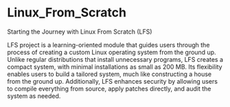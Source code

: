 # Linux_From_Scratch
Starting the Journey with Linux From Scratch (LFS)

LFS project is a learning-oriented module that guides users through the process of creating a custom Linux operating system from the ground up.
Unlike regular distributions that install unnecessary programs, LFS creates a compact system, with minimal installations as small as 200 MB. 
Its flexibility enables users to build a tailored system, much like constructing a house from the ground up.
Additionally, LFS enhances security by allowing users to compile everything from source, apply patches directly, and audit the system as needed.
